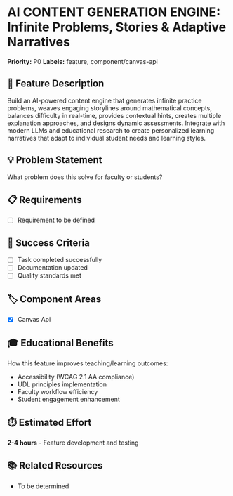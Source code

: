 # AI CONTENT GENERATION ENGINE: Infinite Problems, Stories & Adaptive Narratives

**Priority:** P0
**Labels:** feature, component/canvas-api

## 🚀 Feature Description
Build an AI-powered content engine that generates infinite practice problems, weaves engaging storylines around mathematical concepts, balances difficulty in real-time, provides contextual hints, creates multiple explanation approaches, and designs dynamic assessments. Integrate with modern LLMs and educational research to create personalized learning narratives that adapt to individual student needs and learning styles.

## 💡 Problem Statement
What problem does this solve for faculty or students?

## 📋 Requirements
- [ ] Requirement to be defined

## 🎯 Success Criteria
- [ ] Task completed successfully
- [ ] Documentation updated
- [ ] Quality standards met

## 🏷️ Component Areas
- [x] Canvas Api

## 🎓 Educational Benefits
How this feature improves teaching/learning outcomes:
- Accessibility (WCAG 2.1 AA compliance)
- UDL principles implementation
- Faculty workflow efficiency
- Student engagement enhancement

## ⏱️ Estimated Effort
**2-4 hours** - Feature development and testing

## 📚 Related Resources
- To be determined
